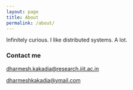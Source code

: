 ```yaml
---
layout: page
title: About
permalink: /about/
---
```


Infinitely curious. I like distributed systems. A lot.

### Contact me

[dharmesh.kakadia@research.iiit.ac.in](mailto:dharmesh.kakadia@research.iiit.ac.in)

[dharmeshkakadia@ymail.com](mailto:dharmeshkakadia@ymail.com)
